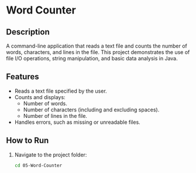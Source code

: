 # Word Counter

## Description
A command-line application that reads a text file and counts the number of words, characters, and lines in the file. This project demonstrates the use of file I/O operations, string manipulation, and basic data analysis in Java.

## Features
- Reads a text file specified by the user.
- Counts and displays:
  - Number of words.
  - Number of characters (including and excluding spaces).
  - Number of lines in the file.
- Handles errors, such as missing or unreadable files.

## How to Run
1. Navigate to the project folder:
   ```bash
   cd 05-Word-Counter
